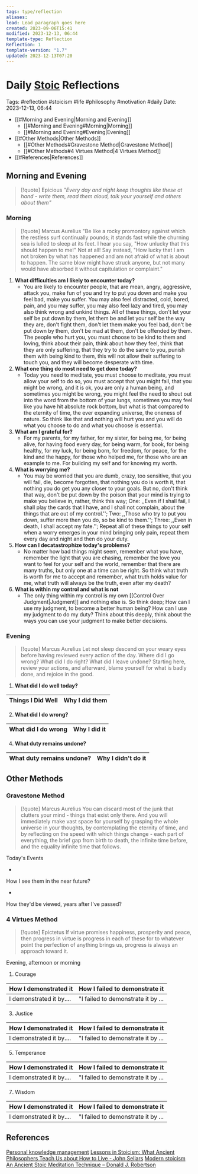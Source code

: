 ```yaml
---
tags: type/reflection
aliases: 
lead: Lead paragraph goes here
created: 2023-09-06T15:41
modified: 2023-12-13, 06:44
template-type: Reflection
Reflection: 1
template-version: "1.7"
updated: 2023-12-13T07:20
---
```



# Daily [Stoic](../SLIP-BOX/Stoicism.md) Reflections

Tags:  #reflection #stoicism #life #philosophy #motivation #daily 
Date: 2023-12-13, 06:44

- [[#Morning and Evening|Morning and Evening]]
	- [[#Morning and Evening#Morning|Morning]]
	- [[#Morning and Evening#Evening|Evening]]
- [[#Other Methods|Other Methods]]
	- [[#Other Methods#Gravestone Method|Gravestone Method]]
	- [[#Other Methods#4 Virtues Method|4 Virtues Method]]
- [[#References|References]]


## Morning and Evening

> [!quote] Epicious 
> _"Every day and night keep thoughts like these at hand - write them, read them aloud, talk your yourself and others about them"_

### Morning

> [!quote] Marcus Aurelius
> "Be like a rocky promontory against which the restless surf continually pounds; it stands fast while the churning sea is lulled to sleep at its feet. I hear you say, "How unlucky that this should happen to me!" Not at all! Say instead, "How lucky that I am not broken by what has happened and am not afraid of what is about to happen. The same blow might have struck anyone, but not many would have absorbed it without capitulation or complaint."

1. **What difficulties am I likely to encounter today?**
	- You are likely to encounter people, that are mean, angry, aggressive, attack you, make fun of you and try to put you down and make you feel bad, make you suffer. You may also feel distracted, cold, bored, pain, and you may suffer, you may also feel lazy and tired, you may also think wrong and unkind things. All of these things, don't let your self be put down by them, let them be and let your self be the way they are, don't fight them, don't let them make you feel bad, don't be put down by them, don't be mad at them, don't be offended by them. The people who hurt you, you must choose to be kind to them and loving, think about their pain, think about how they feel, think that they are only suffering, that they try to do the same to you, punish them with being kind to them, this will not allow their suffering to touch you, and they will become desperate with time.
2. **What one thing do most need to get done today?**
	- Today you need to meditate, you must choose to meditate, you must allow your self to do so, you must accept that you might fail, that you might be wrong, and it is ok, you are only a human being, and sometimes you might be wrong, you might feel the need to shout out into the word from the bottom of your lungs, sometimes you may feel like you have hit absolute rock bottom, but what is that compared to the eternity of time, the ever expanding universe, the oneness of nature. So think like that and nothing will hurt you and you will do what you choose to do and what you choose is essential. 
1. **What am I grateful for?**
	- For my parents, for my father, for my sister, for being me, for being alive, for having food every day, for being warm, for book, for being healthy, for my luck, for being born, for freedom, for peace, for the kind and the happy, for those who helped me, for those who are an example to me. For building my self and for knowing my worth. 
2. **What is worrying me?**
	- You may be worried that you are dumb, crazy, too sensitive, that you will fail, die, become forgotten, that nothing you do is worth it, that nothing you do get you any closer to your goals. But no, don't think that way, don't be put down by the poison that your mind is trying to make you believe in, rather, think this way; One: ,,Even if I shall fail, I shall play the cards that I have, and I shall not complain, about the things that are out of my control.''; Two: ,,Those who try to put you down, suffer more then you do, so be kind to them.''; Three: ,,Even in death, I shall accept my fate.''; Repeat all of these things to your self when a worry emerges in your mind bringing only pain, repeat them every day and night and then do your duty. 
1. **How can I decatastrophize today's problems?**
	- No matter how bad things might seem, remember what you have, remember the light that you are chasing, remember the love you want to feel for your self and the world, remember that there are many truths, but only one at a time can be right. So think what truth is worth for me to accept and remember, what truth holds value for me, what truth will always be the truth, even after my death? 
2. **What is within my control and what is not**
	- The only thing within my control is my own [[Control Over Judgment|Judgment]] and nothing else is. So think deep; How can I use my judgment, to become a better human being? How can I use my judgment to do my duty? Think about this deeply, think about the ways you can use your judgment to make better decisions.

### Evening

> [!quote] Marcus Aurelius
> Let not sleep descend on your weary eyes before having reviewed every action of the day. Where did I go wrong? What did I do right? What did I leave undone? Starting here, review your actions, and afterward, blame yourself for what is badly done, and rejoice in the good.

1. **What did I do well today?**

| Things I Did Well | Why I did them |
| ------------------- | ---------------- |

2. **What did I do wrong?**

| What did I do wrong | Why I did it |
| ------------------- | ---------------- |

4. **What duty remains undone?**

| What duty remains undone? | Why I didn't do it |
| ------------------- | ---------------- |

## Other Methods

### Gravestone Method

> [!quote] Marcus Aurelius
> You can discard most of the junk that clutters your mind - things that exist only there. And you will immediately make vast space for yourself by grasping the whole universe in your thoughts, by contemplating the eternity of time, and by reflecting on the speed with which things change - each part of everything, the brief gap from birth to death, the infinite time before, and the equality infinite time that follows. 

Today's Events 

-

How I see them in the near future? 

-

How they'd be viewed, years after I've passed?

### 4 Virtues Method

> [!quote] Epictetus 
> If virtue promises happiness, prosperity and peace, then progress in virtue is progress in each of these for to whatever point the perfection of anything brings us, progress is always an approach toward it.

Evening, afternoon or morning

1. Courage 

| How I demonstrated it  | How I failed to demonstrate it |
| ------------------- | ---------------- |
| I demonstrated it by....                 | "I failed to demonstrate it by ...              |

3. Justice

| How I demonstrated it  | How I failed to demonstrate it |
| ------------------- | ---------------- |
| I demonstrated it by....                 | "I failed to demonstrate it by ...             

5. Temperance

| How I demonstrated it  | How I failed to demonstrate it |
| ------------------- | ---------------- |
| I demonstrated it by....                 | "I failed to demonstrate it by ...             

7. Wisdom

| How I demonstrated it  | How I failed to demonstrate it |
| ------------------- | ---------------- |
| I demonstrated it by....                 | "I failed to demonstrate it by ...             

## References

[Personal knowledge management](Personal%20knowledge%20management.md)
[Lessons in Stoicism: What Ancient Philosophers Teach Us about How to Live - John Sellars](https://books.google.cz/books/about/Lessons_in_Stoicism.html?id=ky84zQEACAAJ&redir_esc=y)
[Modern stoicism](https://modernstoicism.com/)
[An Ancient Stoic Meditation Technique – Donald J. Robertson](https://donaldrobertson.name/2017/03/22/an-ancient-stoic-meditation-technique/)


